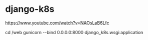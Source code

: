 # django-k8s

https://www.youtube.com/watch?v=NAOsLaB6Lfc

cd /web
gunicorn --bind 0.0.0.0:8000 django_k8s.wsgi:application